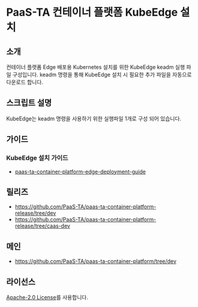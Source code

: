 # PaaS-TA 컨테이너 플랫폼 KubeEdge 설치 
## 소개

컨테이너 플랫폼 Edge 배포용 Kubernetes 설치를 위한 KubeEdge keadm 실행 파일 구성입니다. keadm 명령을 통해 KubeEdge 설치 시 필요한 추가 파일을 자동으로 다운로드 합니다.

## 스크립트 설명 
KubeEdge는 keadm 명령을 사용하기 위한 실행파일 1개로 구성 되어 있습니다.

## 가이드	
### KubeEdge 설치 가이드	
- [paas-ta-container-platform-edge-deployment-guide](https://github.com/PaaS-TA/paas-ta-container-platform/blob/dev/install-guide/edge/paas-ta-container-platform-edge-deployment-guide-v1.0.md)	

## 릴리즈	
- https://github.com/PaaS-TA/paas-ta-container-platform-release/tree/dev	
- https://github.com/PaaS-TA/paas-ta-container-platform-release/tree/caas-dev

## 메인
- https://github.com/PaaS-TA/paas-ta-container-platform/tree/dev

## 라이선스
[Apache-2.0 License](http://www.apache.org/licenses/LICENSE-2.0)를 사용합니다.
